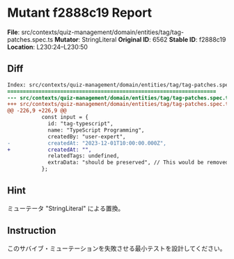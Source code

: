 # Mutant f2888c19 Report

**File**: src/contexts/quiz-management/domain/entities/tag/tag-patches.spec.ts
**Mutator**: StringLiteral
**Original ID**: 6562
**Stable ID**: f2888c19
**Location**: L230:24–L230:50

## Diff

```diff
Index: src/contexts/quiz-management/domain/entities/tag/tag-patches.spec.ts
===================================================================
--- src/contexts/quiz-management/domain/entities/tag/tag-patches.spec.ts	original
+++ src/contexts/quiz-management/domain/entities/tag/tag-patches.spec.ts	mutated #6562
@@ -226,9 +226,9 @@
           const input = {
             id: "tag-typescript",
             name: "TypeScript Programming",
             createdBy: "user-expert",
-            createdAt: "2023-12-01T10:00:00.000Z",
+            createdAt: "",
             relatedTags: undefined,
             extraData: "should be preserved", // This would be removed by strict schema, but patch doesn't affect it
           };
```

## Hint

ミューテータ "StringLiteral" による置換。

## Instruction

このサバイブ・ミューテーションを失敗させる最小テストを設計してください。
